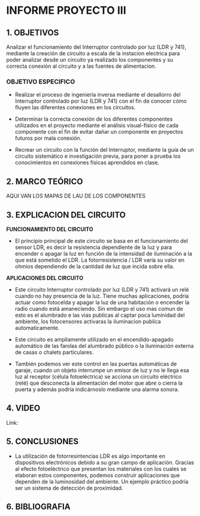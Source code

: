 # INFORME PROYECTO III

## 1. OBJETIVOS

Analizar el funcionamiento del Interruptor controlado por luz (LDR y 741), mediante la creación de circuito a escala de la instacion electrica para poder analizar desde un circuito ya realizado los componentes y su correcta conexión al circuito y a las fuentes de alimentacion.

### OBJETIVO ESPECIFICO

- Realizar el proceso de ingeniería inversa mediante el desallorro del Interruptor controlado por luz (LDR y 741) con el fin de conocer cómo fluyen las diferentes conexiones en los circuitos.

- Determinar la correcta conexión de los diferentes componentes utilizados en el proyecto mediante el análisis visual-físico de cada componente con el fin de evitar dañar un componente en proyectos futuros por mala conexión.

- Recrear un circuito con la función del Interruptor, mediante la guía de un circuito sistemático e investigación previa, para poner a prueba los conocimientos en conexiones físicas aprendidos en clase.

## 2. MARCO TEÓRICO

AQUI VAN LOS MAPAS DE LAU DE LOS COMPONENTES

## 3. EXPLICACION DEL CIRCUITO

**FUNCIONAMIENTO DEL CIRCUITO**

-  El principio principal de este circuito se basa en el funcionamiento del sensor LDR, es decir la resistencia dependiente de la luz y para encender o apagar la luz en función de la intensidad de iluminación a la que está sometido el LDR. La fotorresistencia / LDR varía su valor en ohmios dependiendo de la cantidad de luz que incida sobre ella.


**APLICACIONES DEL CIRCUITO**

- Este circuito Interruptor controlado por luz (LDR y 741) activará un relé cuando no hay presencia de la luz. Tiene muchas aplicaciones, podría actuar como fotocelda y apagar la luz de una habitación o encender la radio cuando está amaneciendo. Sin embargo el uso mas comun de esto es el alumbrado e las vias publicas al captar poca luminidad del ambiente, los fotocensores activaras la iluminacion publica automaticamente. 

- Este circuito es ampliamente utilizado en el encendido-apagado automático de las farolas del alumbrado público o la iluminación externa de casas o chalets particulares.

- También podemos ver este control en las puertas automáticas de garaje, cuando un objeto interrumpe un emisor de luz y no le llega esa luz al receptor (célula fotoeléctrica) se acciona un circuito eléctrico (relé) que desconecta la alimentación del motor que abre o cierra la puerta y además podría indicárnoslo mediante una alarma sonora.

## 4. VIDEO

Link: 

## 5. CONCLUSIONES

- La utilización de fotorresintencias LDR es algo importante en dispositivos electrónicos debido a su gran campo de aplicación. Gracias al efecto fotoeléctrico que presentan los materiales con los cuales se elaboran estos componentes, podemos construir aplicaciones que dependen de la luminosidad del ambiente. Un ejemplo práctico podría ser un sistema de detección de proximidad.

## 6. BIBLIOGRAFIA
